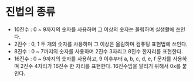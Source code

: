 # 진법의 종류
- 10진수 :  0 ~ 9까지의 숫자를 사용하며 그 이상의 숫자는 올림하며 실생활에 쓰인다.
- 2진수 : 0, 1 두 개의 숫자를 사용하며 그 이상은 올림하며 컴퓨팅 표현법에 쓰인다.
- 8진수 : 0 ~ 7까지의 숫자를 사용하며 2진수 3자리고 8진수 한자리를 표현한다. 
- 16진수 : 0 ~ 9까지의 숫자를 사용하고, 9 이후부터 a, b, c, d, e, f 문자를 사용하며 2진수 4자리가 16진수 한 자리를 표현한다.
16진수임을 알리기 위해서 0x를 붙인다. 


